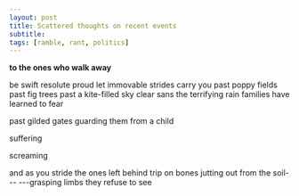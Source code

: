```yaml
---
layout: post
title: Scattered thoughts on recent events
subtitle: 
tags: [ramble, rant, politics]
---
```



**to the ones who walk away**

be swift resolute proud let immovable strides carry you
past poppy fields past fig trees past a kite-filled sky clear sans the terrifying rain families have learned to fear 


past gilded gates guarding them from a child

suffering

screaming

and as you stride the ones left behind trip on bones jutting out from the soil---
---grasping limbs they refuse to see
<!--stackedit_data:
eyJoaXN0b3J5IjpbLTUwOTI5NjI3OV19
-->